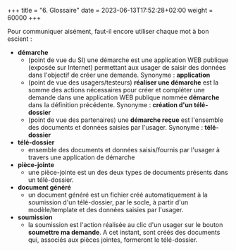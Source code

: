 +++
title = "6. Glossaire"
date = 2023-06-13T17:52:28+02:00
weight = 60000
+++

Pour communiquer aisément, faut-il encore utiliser chaque mot à bon escient :
* **démarche**
  * (point de vue du SI) une démarche est une application WEB publique (exposée sur Internet) permettant aux usager de saisir des données dans l'objectif de créer une demande. Synonyme : **application**
  * (point de vue des usagers/testeurs) **réaliser une démarche** est la somme des actions nécessaires pour créer et compléter une demande dans une application WEB publique nommée **démarche** dans la définition précédente. Synonyme : **création d'un télé-dossier**
  * (point de vue des partenaires) une **démarche reçue** est l'ensemble des documents et données saisies par l'usager. Synonyme : **télé-dossier**
* **télé-dossier**
  * ensemble des documents et données saisis/fournis par l'usager à travers une application de démarche
* **pièce-jointe**
  * une pièce-jointe est un des deux types de documents présents dans un télé-dossier.
* **document généré**
  * un document généré est un fichier créé automatiquement à la soumission d'un télé-dossier, par le socle, à partir d'un modèle/template et des données saisies par l'usager.
* **soumission**
  * la soumission est l'action réalisée au clic d'un usager sur le bouton **soumettre ma demande**. A cet instant, sont créés des documents qui, associés aux pièces jointes, formeront le télé-dossier.
